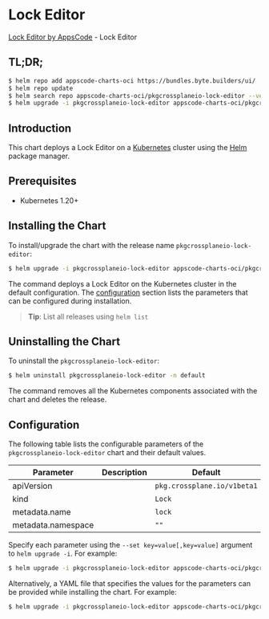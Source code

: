 # Lock Editor

[Lock Editor by AppsCode](https://appscode.com) - Lock Editor

## TL;DR;

```bash
$ helm repo add appscode-charts-oci https://bundles.byte.builders/ui/
$ helm repo update
$ helm search repo appscode-charts-oci/pkgcrossplaneio-lock-editor --version=v0.8.0
$ helm upgrade -i pkgcrossplaneio-lock-editor appscode-charts-oci/pkgcrossplaneio-lock-editor -n default --create-namespace --version=v0.8.0
```

## Introduction

This chart deploys a Lock Editor on a [Kubernetes](http://kubernetes.io) cluster using the [Helm](https://helm.sh) package manager.

## Prerequisites

- Kubernetes 1.20+

## Installing the Chart

To install/upgrade the chart with the release name `pkgcrossplaneio-lock-editor`:

```bash
$ helm upgrade -i pkgcrossplaneio-lock-editor appscode-charts-oci/pkgcrossplaneio-lock-editor -n default --create-namespace --version=v0.8.0
```

The command deploys a Lock Editor on the Kubernetes cluster in the default configuration. The [configuration](#configuration) section lists the parameters that can be configured during installation.

> **Tip**: List all releases using `helm list`

## Uninstalling the Chart

To uninstall the `pkgcrossplaneio-lock-editor`:

```bash
$ helm uninstall pkgcrossplaneio-lock-editor -n default
```

The command removes all the Kubernetes components associated with the chart and deletes the release.

## Configuration

The following table lists the configurable parameters of the `pkgcrossplaneio-lock-editor` chart and their default values.

|     Parameter      | Description |                Default                 |
|--------------------|-------------|----------------------------------------|
| apiVersion         |             | <code>pkg.crossplane.io/v1beta1</code> |
| kind               |             | <code>Lock</code>                      |
| metadata.name      |             | <code>lock</code>                      |
| metadata.namespace |             | <code>""</code>                        |


Specify each parameter using the `--set key=value[,key=value]` argument to `helm upgrade -i`. For example:

```bash
$ helm upgrade -i pkgcrossplaneio-lock-editor appscode-charts-oci/pkgcrossplaneio-lock-editor -n default --create-namespace --version=v0.8.0 --set apiVersion=pkg.crossplane.io/v1beta1
```

Alternatively, a YAML file that specifies the values for the parameters can be provided while
installing the chart. For example:

```bash
$ helm upgrade -i pkgcrossplaneio-lock-editor appscode-charts-oci/pkgcrossplaneio-lock-editor -n default --create-namespace --version=v0.8.0 --values values.yaml
```
